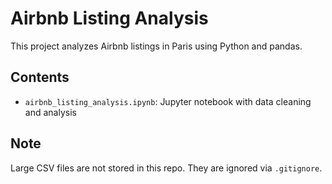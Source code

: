 # Airbnb Listing Analysis

This project analyzes Airbnb listings in Paris using Python and pandas.

## Contents
- `airbnb_listing_analysis.ipynb`: Jupyter notebook with data cleaning and analysis

## Note
Large CSV files are not stored in this repo. They are ignored via `.gitignore`.

